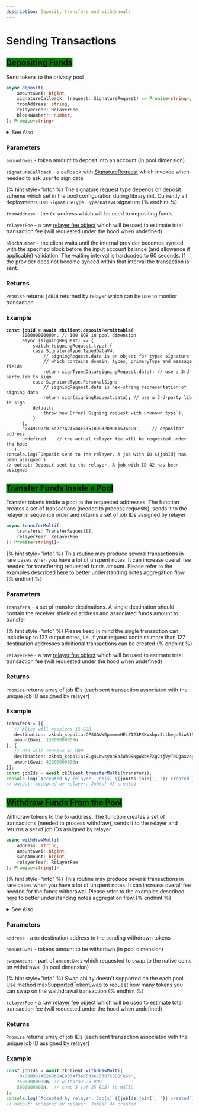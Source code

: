 ```yaml
---
description: Deposit, transfers and withdrawals
---
```


# Sending Transactions

## <mark style="background-color:green;">Depositing Funds</mark>

Send tokens to the privacy pool

```typescript
async deposit(
    amountGwei: bigint,
    signatureCallback: (request: SignatureRequest) => Promise<string>,
    fromAddress: string,
    relayerFee?: RelayerFee,
    blockNumber?: number,
): Promise<string>
```

<details>

<summary>See Also</summary>

* [directDeposit(type, fromAddress, amount, sendTxCallback)](direct-deposits.md#sending-direct-deposit)
* [depositEphemeral(amount, ephemeralIndex, relayerFee)](ephemeral-deposits.md#sending-ephemeral-deposits)
* [getLimits(address, directRequest)](../account-less-mode-operations/transaction-constraints.md#getting-pool-limits)

</details>

### Parameters

`amountGwei` - token amount to deposit into an account (in pool dimension)

`signatureCallback` - a callback with [SignatureRequest](../common-types.md#signature-request) which invoked when needed to ask user to sign data

{% hint style="info" %}
The signature request type depends on deposit scheme which set in the pool configuration during library init. Currently all deployments use `SignatureType.TypedDataV4` signature
{% endhint %}

`fromAddress` - the `0x`-address which will be used to depositing funds

`relayerFee` - a raw [relayer fee object](../common-types.md#relayer-raw-fee) which will be used to estimate total transaction fee (will requested under the hood when undefined)

`blockNumber` - the client waits until the internal provider becomes synced with the specified block before the input account balance (and allowance if applicable) validation. The waiting interval is hardcoded to 60 seconds. If the provider does not become synced within that interval the transaction is sent.

### Returns

`Promise` returns `jobId` returned by relayer which can be use to monitor transaction

### Example

<pre class="language-typescript"><code class="lang-typescript"><strong>const jobId = await zkClient.depositPermittable(
</strong>      100000000000n, // 100 BOB in pool dimension
      async (signingRequest) => {
          switch (signingRequest.type) {
          case SignatureType.TypedDataV4:
              // signingRequest.data is an object for typed signature
              // which contains domain, types, primaryType and message fields
              return signTypedData(signingRequest.data); // use a 3rd-party lib to sign
          case SignatureType.PersonalSign:
              // signingRequest.data is hex-string representation of signing data
              return sign(signingRequest.data); // use a 3rd-party lib to sign
          default:
              throw new Error(`Signing request with unknown type`);
          }
      },
      '0x49C92c016d2c7A245aAF5351BD932D9D61536eC0',    // depositor address
      undefined    // the actual relayer fee will be requested under the hood
   );
console.log(`Deposit sent to the relayer. A job with ID ${jobId} has been assigned`)
// output: Deposit sent to the relayer. A job with ID 42 has been assigned
</code></pre>

## <mark style="background-color:green;">Transfer Funds Inside a Pool</mark>

Transfer tokens inside a pool to the requested addresses. The function creates a set of transactions (needed to process requests), sends it to the relayer in sequence order and returns a set of job IDs assigned by relayer

```typescript
async transferMulti(
    transfers: TransferRequest[],
    relayerFee?: RelayerFee
): Promise<string[]>
```

{% hint style="info" %}
This routine may produce several transactions in rare cases when you have a lot of unspent notes. It can increase overall fee needed for transferring requested funds amount. Please refer to the examples described [here](../../../zkbob-overview/fees/unspent-note-handling.md) to better understanding notes aggregation flow
{% endhint %}

### Parameters

`transfers` - a set of transfer destinations. A single destination should contain the receiver shielded address and associated funds amount to transfer

{% hint style="info" %}
Please keep in mind the single transaction can include up to 127 output notes, i.e. if your request contains more than 127 destination addresses additional transactions can be created
{% endhint %}

`relayerFee` - a raw [relayer fee object](../common-types.md#relayer-raw-fee) which will be used to estimate total transaction fee (will requested under the hood when undefined)

### Returns

`Promise` returns array of job IDs (each sent transaction associated with the unique job ID assigned by relayer)

### Example

```typescript
transfers = [{
   // Alice will receives 15 BOB
   destination: zkbob_sepolia:CFSGGVWQpmwxmHEiZ123PXKVxbpv3LthegaSiwS1RKW1o5ExL3zRSRTg3TR9sHF,
   amountGwei: 15000000000n
}, {
   // Bob will receive 42 BOB
   destination: zkbob_sepolia:ELg4LcwsynhEaZWh9SNgWBbK7Xg2tjVyTNCgaxvoy4c7jLNudcJqAdL459RHBdg
   amountGwei: 42000000000n
}];
const jobIds = await zkClient.transferMulti(transfers);
console.log(`Accepted by relayer. Job(s) ${jobIds.join(', ')} created`)
// output: Accepted by relayer. Job(s) 43 created
```

## <mark style="background-color:green;">Withdraw Funds From the Pool</mark>

Withdraw tokens to the `0x`-address. The function creates a set of transactions (needed to process withdraw), sends it to the relayer and returns a set of job IDs assigned by relayer

```typescript
async withdrawMulti(
    address: string,
    amountGwei: bigint,
    swapAmount: bigint,
    relayerFee?: RelayerFee
): Promise<string[]>
```

{% hint style="info" %}
This routine may produce several transactions in rare cases when you have a lot of unspent notes. It can increase overall fee needed for the funds withdrawal. Please refer to the examples described [here](../../../zkbob-overview/fees/unspent-note-handling.md) to better understanding notes aggregation flow
{% endhint %}

<details>

<summary>See Also</summary>

* [getLimits(address, directRequest)](../account-less-mode-operations/transaction-constraints.md#getting-pool-limits)
* [maxSupportedTokenSwap()](../account-less-mode-operations/transaction-constraints.md#maximum-supported-token-swap-during-withdraw)

</details>

### Parameters

`address` - a `0x` destination address to the sending withdrawn tokens

`amountGwei` - tokens amount to be withdrawn (in pool dimension)

`swapAmount` - part of `amountGwei` which requested to swap to the native coins on withdrawal (in pool dimension)

{% hint style="info" %}
Swap ability doesn't supported on the each pool. Use method [maxSupportedTokenSwap](../account-less-mode-operations/transaction-constraints.md#maximum-supported-token-swap-during-withdraw) to request how many tokens you can swap on the waithdrawal transaction&#x20;
{% endhint %}

`relayerFee` - a raw [relayer fee object](../common-types.md#relayer-raw-fee) which will be used to estimate total transaction fee (will requested under the hood when undefined)

### Returns

`Promise` returns array of job IDs (each sent transaction associated with the unique job ID assigned by relayer)

### Example

```typescript
const jobIds = await zkClient.withdrawMulti(
    '0x09d967A5268b64E8334f3a65336C33B7538BFe69',
    25000000000n, // withdraw 25 BOB
    5000000000n,  // swap 5 (of 25 BOB) to MATIC
);
console.log(`Accepted by relayer. Job(s) ${jobIds.join(', ')} created`)
// output: Accepted by relayer. Job(s) 44 created
```
